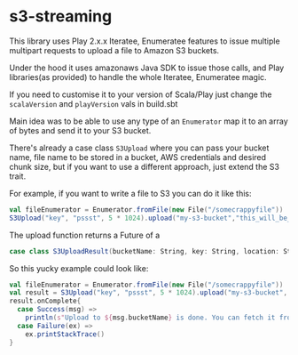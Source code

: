 # s3-streaming

This library uses Play 2.x.x Iteratee, Enumeratee features to issue multiple multipart requests to upload a file to Amazon S3 buckets.

Under the hood it uses amazonaws Java SDK to issue those calls, and Play libraries(as provided) to handle the whole Iteratee, Enumeratee magic.

If you need to customise it to your version of Scala/Play just change the ```scalaVersion``` and ```playVersion``` vals in build.sbt

Main idea was to be able to use any type of an ```Enumerator``` map it to an array of bytes and send it to your S3 bucket.

There's already a case class ```S3Upload``` where you can pass your bucket name, file name to be stored in a bucket, AWS credentials and desired chunk size, but if you want to use a different approach, just extend the S3 trait.


For example, if you want to write a file to S3 you can do it like this:
```scala
val fileEnumerator = Enumerator.fromFile(new File("/somecrappyfile"))
S3Upload("key", "pssst", 5 * 1024).upload("my-s3-bucket","this_will_be_my_filename", fileEnumerator)

```

The upload function returns a Future of a 
```scala
case class S3UploadResult(bucketName: String, key: String, location: String, eTag: String, versionId: String, expiration: Date)
```
So this yucky example could look like:

```scala
val fileEnumerator = Enumerator.fromFile(new File("/somecrappyfile"))
val result = S3Upload("key", "pssst", 5 * 1024).upload("my-s3-bucket", "this_will_be_my_filename", fileEnumerator)
result.onComplete{
  case Success(msg) =>
    println(s"Upload to ${msg.bucketName} is done. You can fetch it from ${msg.location} until ${msg.expiration}")
  case Failure(ex) =>
    ex.printStackTrace()
}
```
